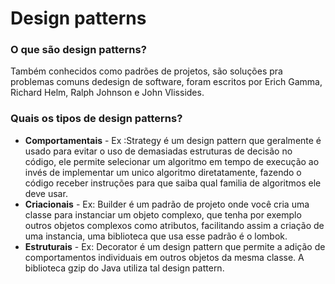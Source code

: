 <h1>Design patterns</h1>

<h3>O que são design patterns?</h3>
<p>Também conhecidos como padrões de projetos, são soluções pra problemas comuns dedesign de
software, foram escritos por Erich Gamma, Richard Helm, Ralph Johnson e John Vlissides.</p>

<h3>Quais os tipos de design patterns?</h3>
<ul>
<li><strong>Comportamentais</strong> - Ex :Strategy é um design pattern que geralmente é usado 
para evitar o uso de demasiadas estruturas de decisão no código, ele permite selecionar um 
algoritmo em tempo de execução ao invés de implementar um unico algoritmo diretatamente, 
fazendo o código receber instruções para que saiba qual familia de algoritmos ele deve usar.
</li>
<li><strong>Criacionais</strong> - Ex: Builder é um padrão de projeto onde você cria uma
classe para instanciar um objeto complexo, que tenha por exemplo outros objetos complexos
como atributos, facilitando assim a criação de uma instancia, uma biblioteca que usa esse 
padrão é o lombok.</li>
<li><strong>Estruturais</strong> - Ex: Decorator é um design pattern que permite a adição
de comportamentos individuais em outros objetos da mesma classe. A biblioteca gzip do Java
utiliza tal design pattern.</li>
</ul>


